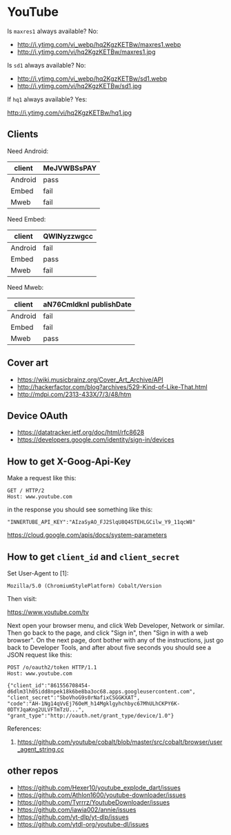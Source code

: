 # YouTube

Is `maxres1` always available? No:

- <http://i.ytimg.com/vi_webp/hq2KgzKETBw/maxres1.webp>
- http://i.ytimg.com/vi/hq2KgzKETBw/maxres1.jpg

Is `sd1` always available? No:

- <http://i.ytimg.com/vi_webp/hq2KgzKETBw/sd1.webp>
- http://i.ytimg.com/vi/hq2KgzKETBw/sd1.jpg

If `hq1` always available? Yes:

http://i.ytimg.com/vi/hq2KgzKETBw/hq1.jpg

## Clients

Need Android:

client  | MeJVWBSsPAY
--------|-------
Android | pass
Embed   | fail
Mweb    | fail

Need Embed:

client  | QWlNyzzwgcc
--------|-------
Android | fail
Embed   | pass
Mweb    | fail

Need Mweb:

client  | aN76CmldknI publishDate
--------|-------
Android | fail
Embed   | fail
Mweb    | pass

## Cover art

- <https://wiki.musicbrainz.org/Cover_Art_Archive/API>
- http://hackerfactor.com/blog?archives/529-Kind-of-Like-That.html
- http://mdpi.com/2313-433X/7/3/48/htm

## Device OAuth

- https://datatracker.ietf.org/doc/html/rfc8628
- https://developers.google.com/identity/sign-in/devices

## How to get X-Goog-Api-Key

Make a request like this:

~~~
GET / HTTP/2
Host: www.youtube.com
~~~

in the response you should see something like this:

~~~
"INNERTUBE_API_KEY":"AIzaSyAO_FJ2SlqU8Q4STEHLGCilw_Y9_11qcW8"
~~~

https://cloud.google.com/apis/docs/system-parameters

## How to get `client_id` and `client_secret`

Set User-Agent to [1]:

~~~
Mozilla/5.0 (ChromiumStylePlatform) Cobalt/Version
~~~

Then visit:

https://www.youtube.com/tv

Next open your browser menu, and click Web Developer, Network or similar. Then
go back to the page, and click "Sign in", then "Sign in with a web browser". On
the next page, dont bother with any of the instructions, just go back to
Developer Tools, and after about five seconds you should see a JSON request like
this:

~~~
POST /o/oauth2/token HTTP/1.1
Host: www.youtube.com

{"client_id":"861556708454-d6dlm3lh05idd8npek18k6be8ba3oc68.apps.googleusercontent.com",
"client_secret":"SboVhoG9s0rNafixCSGGKXAT",
"code":"AH-1Ng14qVvEj76OeM_h14Mgklgyhchbyc67MhULhCKPY6K-0DTYJqaKng2ULVFTmTzU...",
"grant_type":"http://oauth.net/grant_type/device/1.0"}
~~~

References:

1. <https://github.com/youtube/cobalt/blob/master/src/cobalt/browser/user_agent_string.cc>

## other repos

- <https://github.com/Hexer10/youtube_explode_dart/issues>
- https://github.com/Athlon1600/youtube-downloader/issues
- https://github.com/Tyrrrz/YoutubeDownloader/issues
- https://github.com/iawia002/annie/issues
- https://github.com/yt-dlp/yt-dlp/issues
- https://github.com/ytdl-org/youtube-dl/issues
